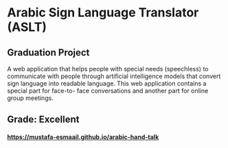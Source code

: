 # Arabic Sign Language Translator (ASLT)
##     Graduation Project 

  A web application that helps people with special needs
(speechless) to communicate with people through
artificial intelligence models that convert sign language
into readable language.
  This web application contains a special part for face-to-
face conversations and another part for online group
meetings.
##  Grade: Excellent

#### https://mustafa-esmaail.github.io/arabic-hand-talk
